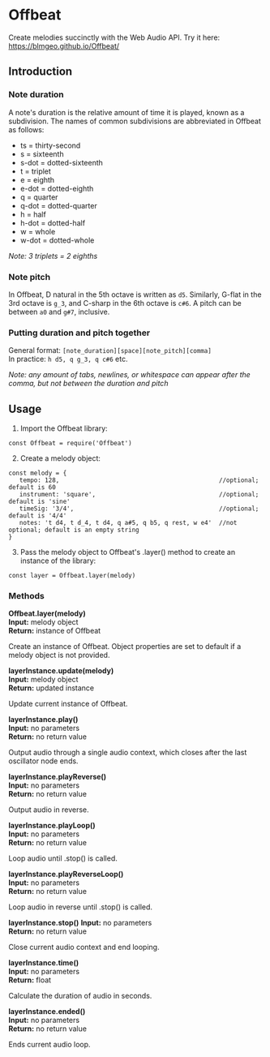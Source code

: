 # Offbeat
Create melodies succinctly with the Web Audio API. Try it here: https://blmgeo.github.io/Offbeat/

## Introduction  
### Note duration
A note's duration is the relative amount of time it is played, known as a subdivision. 
The names of common subdivisions are abbreviated in Offbeat as follows:

* ts = thirty-second  
* s = sixteenth  
* s-dot = dotted-sixteenth  
* t = triplet  
* e = eighth  
* e-dot = dotted-eighth    
* q = quarter  
* q-dot = dotted-quarter  
* h = half  
* h-dot = dotted-half   
* w = whole
* w-dot = dotted-whole   

_Note: 3 triplets = 2 eighths_

### Note pitch
In Offbeat, D natural in the 5th octave is written as `d5`. Similarly, G-flat in the 3rd octave is `g_3`, 
and C-sharp in the 6th octave is `c#6`. A pitch can be between `a0` and `g#7`, inclusive.

### Putting duration and pitch together
General format: `[note_duration][space][note_pitch][comma]`   
In practice: `h d5, q g_3, q c#6` etc.

_Note: any amount of tabs, newlines, or whitespace can appear after the comma, but not between the duration and pitch_  

## Usage  
1) Import the Offbeat library:
~~~
const Offbeat = require('Offbeat')
~~~
2) Create a melody object:  
~~~
const melody = {  
   tempo: 128,                                            //optional; default is 60
   instrument: 'square',                                  //optional; default is 'sine'
   timeSig: '3/4',                                        //optional; default is '4/4'
   notes: 't d4, t d_4, t d4, q a#5, q b5, q rest, w e4'  //not optional; default is an empty string
}
~~~
3) Pass the melody object to Offbeat's .layer() method to create an instance of the library:
~~~
const layer = Offbeat.layer(melody) 
~~~

### Methods
__Offbeat.layer(melody)__  
__Input:__ melody object   
__Return:__ instance of Offbeat  

Create an instance of Offbeat. Object properties are set to default if a melody object is not provided.  

__layerInstance.update(melody)__  
__Input:__ melody object  
__Return:__ updated instance 

Update current instance of Offbeat.

__layerInstance.play()__    
__Input:__ no parameters  
__Return:__ no return value  

Output audio through a single audio context, which closes after the last oscillator node ends.

__layerInstance.playReverse()__  
__Input:__ no parameters  
__Return:__ no return value  

Output audio in reverse.

__layerInstance.playLoop()__  
__Input:__ no parameters  
__Return:__ no return value  

Loop audio until .stop() is called.

__layerInstance.playReverseLoop()__  
__Input:__ no parameters  
__Return:__ no return value  

Loop audio in reverse until .stop() is called.

__layerInstance.stop()__
__Input:__ no parameters  
__Return:__ no return value  

Close current audio context and end looping.

__layerInstance.time()__  
__Input:__ no parameters  
__Return:__ float  

Calculate the duration of audio in seconds.

__layerInstance.ended()__  
__Input:__ no parameters  
__Return:__ no return value 

Ends current audio loop.


